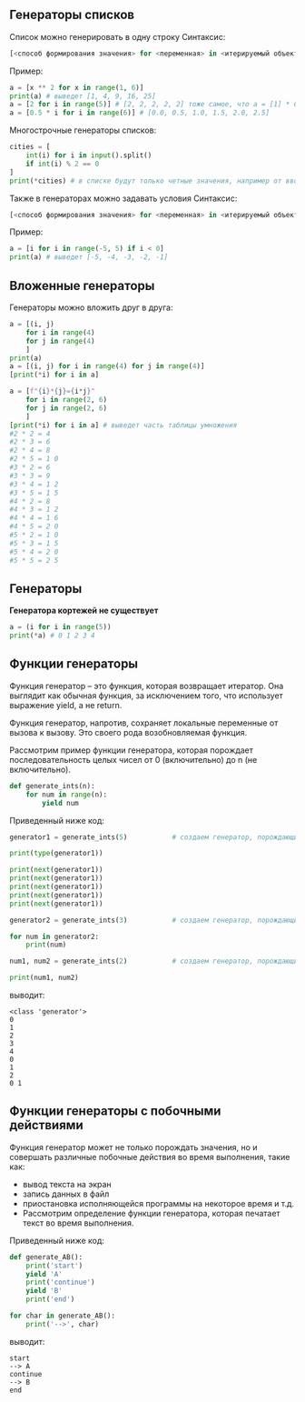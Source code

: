 ## Генераторы списков
Список можно генерировать в одну строку
Синтаксис:

```python
[<способ формирования значения> for <переменная> in <итерируемый объект>]
```

Пример:

```python
a = [x ** 2 for x in range(1, 6)]
print(a) # выведет [1, 4, 9, 16, 25]
a = [2 for i in range(5)] # [2, 2, 2, 2, 2] тоже самое, что a = [1] * 6
a = [0.5 * i for i in range(6)] # [0.0, 0.5, 1.0, 1.5, 2.0, 2.5]
```

Многострочные генераторы списков:

```python
cities = [
    int(i) for i in input().split()
    if int(i) % 2 == 0
]
print(*cities) # в списке будут только четные значения, например от ввода 1 2 3 4 5 6 останется только 2 4 6
```
Также в генераторах можно задавать условия
Синтаксис:

```python
[<способ формирования значения> for <переменная> in <итерируемый объект> <условие>]
```

Пример:

```python
a = [i for i in range(-5, 5) if i < 0]
print(a) # выведет [-5, -4, -3, -2, -1]
```

## Вложенные генераторы
Генераторы можно вложить друг в друга:

```python
a = [(i, j)
    for i in range(4)
    for j in range(4)
    ]
print(a)
a = [(i, j) for i in range(4) for j in range(4)]
[print(*i) for i in a]
```

```python
a = [f"{i}*{j}={i*j}"
    for i in range(2, 6)
    for j in range(2, 6)
    ]
[print(*i) for i in a] # выведет часть таблицы умножения
#2 * 2 = 4
#2 * 3 = 6
#2 * 4 = 8
#2 * 5 = 1 0
#3 * 2 = 6
#3 * 3 = 9
#3 * 4 = 1 2
#3 * 5 = 1 5
#4 * 2 = 8
#4 * 3 = 1 2
#4 * 4 = 1 6
#4 * 5 = 2 0
#5 * 2 = 1 0
#5 * 3 = 1 5
#5 * 4 = 2 0
#5 * 5 = 2 5
```

## Генераторы 

**Генератора кортежей не существует**

```python
a = (i for i in range(5))
print(*a) # 0 1 2 3 4
```

## Функции генераторы

Функция генератор – это функция, которая возвращает итератор. Она выглядит как обычная функция, за исключением того, что использует выражение yield, а не return.

Функция генератор, напротив, сохраняет локальные переменные от вызова к вызову. Это своего рода возобновляемая функция.


Рассмотрим пример функции генератора, которая порождает последовательность целых чисел от 
0 (включительно) до n (не включительно).

```python
def generate_ints(n):
    for num in range(n):
        yield num
```

Приведенный ниже код:

```python
generator1 = generate_ints(5)           # создаем генератор, порождающий числа 0 1 2 3 4

print(type(generator1))

print(next(generator1))
print(next(generator1))
print(next(generator1))
print(next(generator1))
print(next(generator1))

generator2 = generate_ints(3)           # создаем генератор, порождающий числа 0 1 2

for num in generator2:
    print(num)

num1, num2 = generate_ints(2)           # создаем генератор, порождающий числа 0 1

print(num1, num2)
```

выводит:

```
<class 'generator'>
0
1
2
3
4
0
1
2
0 1
```

## Функции генераторы с побочными действиями

Функция генератор может не только порождать значения, но и совершать различные побочные действия во время выполнения, такие как:

- вывод текста на экран
- запись данных в файл
- приостановка исполняющейся программы на некоторое время
и т.д.
- Рассмотрим определение функции генератора, которая печатает текст во время выполнения.

Приведенный ниже код:

```python
def generate_AB():
    print('start')
    yield 'A'
    print('continue')
    yield 'B'
    print('end')

for char in generate_AB():
    print('-->', char)
```

выводит:

```no-highlight
start
--> A
continue
--> B
end
```




